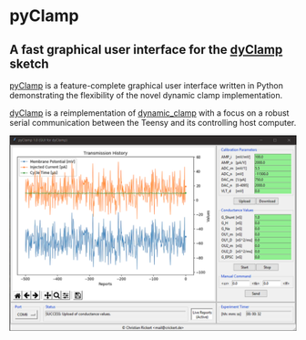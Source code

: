 # pyClamp
## A fast graphical user interface for the [dyClamp](https://github.com/christianrickert/dyClamp) sketch


[pyClamp](https://github.com/christianrickert/pyClamp) is a feature-complete graphical user interface written in Python demonstrating the flexibility of the novel dynamic clamp implementation. 

[dyClamp](https://github.com/christianrickert/dyClamp) is a reimplementation of [dynamic_clamp](https://github.com/nsdesai/dynamic_clamp) with a focus on a robust serial communication between the Teensy and its controlling host computer.

![Screenshot](https://github.com/christianrickert/pyClamp/blob/master/media/pyClamp.png)
